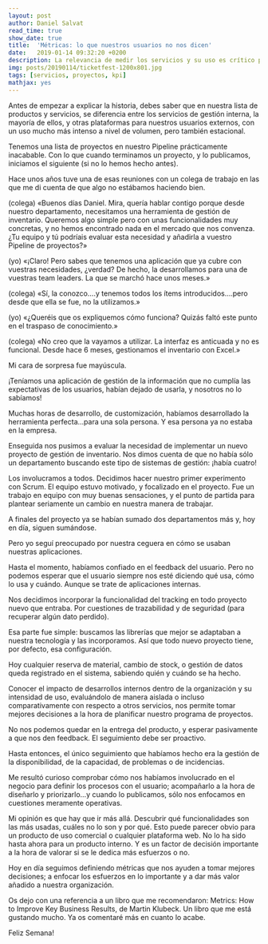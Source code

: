 ```yaml
---
layout: post
author: Daniel Salvat
read_time: true
show_date: true
title:  'Métricas: lo que nuestros usuarios no nos dicen'
date:   2019-01-14 09:32:20 +0200
description: La relevancia de medir los servicios y su uso es crítico para mantener un catálogo actualizado y dedicar los esfuerzos a lo que nos da valor.
img: posts/20190114/ticketfest-1200x801.jpg
tags: [servicios, proyectos, kpi]
mathjax: yes
---
```


Antes de empezar a explicar la historia, debes saber que en nuestra lista de productos y servicios, se diferencia entre los servicios de gestión interna, la mayoría de ellos, y otras plataformas para nuestros usuarios externos, con un uso mucho más intenso a nivel de volumen, pero también estacional.

Tenemos una lista de proyectos en nuestro Pipeline prácticamente inacabable. Con lo que cuando terminamos un proyecto, y lo publicamos, iniciamos el siguiente (si no lo hemos hecho antes).

Hace unos años tuve una de esas reuniones con un colega de trabajo en las que me di cuenta de que algo no estábamos haciendo bien.

(colega) «Buenos días Daniel. Mira, quería hablar contigo porque desde nuestro departamento, necesitamos una herramienta de gestión de inventario. Queremos algo simple pero con unas funcionalidades muy concretas, y no hemos encontrado nada en el mercado que nos convenza. ¿Tu equipo y tú podríais evaluar esta necesidad y añadirla a vuestro Pipeline de proyectos?»

(yo) «¡Claro! Pero sabes que tenemos una aplicación que ya cubre con vuestras necesidades, ¿verdad? De hecho, la desarrollamos para una de vuestras team leaders. La que se marchó hace unos meses.»

(colega) «Sí, la conozco….y tenemos todos los ítems introducidos….pero desde que ella se fue, no la utilizamos.»

(yo) «¿Queréis que os expliquemos cómo funciona? Quizás faltó este punto en el traspaso de conocimiento.»

(colega) «No creo que la vayamos a utilizar. La interfaz es anticuada y no es funcional. Desde hace 6 meses, gestionamos el inventario con Excel.»

Mi cara de sorpresa fue mayúscula.

¡Teníamos una aplicación de gestión de la información que no cumplía las expectativas de los usuarios, habían dejado de usarla, y nosotros no lo sabíamos!

Muchas horas de desarrollo, de customización, habíamos desarrollado la herramienta perfecta…para una sola persona. Y esa persona ya no estaba en la empresa.

Enseguida nos pusimos a evaluar la necesidad de implementar un nuevo proyecto de gestión de inventario. Nos dimos cuenta de que no había sólo un departamento buscando este tipo de sistemas de gestión: ¡había cuatro!

Los involucramos a todos. Decidimos hacer nuestro primer experimento con Scrum. El equipo estuvo motivado, y focalizado en el proyecto. Fue un trabajo en equipo con muy buenas sensaciones, y el punto de partida para plantear seriamente un cambio en nuestra manera de trabajar.

A finales del proyecto ya se habían sumado dos departamentos más y, hoy en día, siguen sumándose.

Pero yo seguí preocupado por nuestra ceguera en cómo se usaban nuestras aplicaciones.

Hasta el momento, habíamos confiado en el feedback del usuario. Pero no podemos esperar que el usuario siempre nos esté diciendo qué usa, cómo lo usa y cuándo. Aunque se trate de aplicaciones internas.

Nos decidimos incorporar la funcionalidad del tracking en todo proyecto nuevo que entraba. Por cuestiones de trazabilidad y de seguridad (para recuperar algún dato perdido).

Esa parte fue simple: buscamos las librerías que mejor se adaptaban a nuestra tecnología y las incorporamos. Así que todo nuevo proyecto tiene, por defecto, esa configuración.

Hoy cualquier reserva de material, cambio de stock, o gestión de datos queda registrado en el sistema, sabiendo quién y cuándo se ha hecho.

Conocer el impacto de desarrollos internos dentro de la organización y su intensidad de uso, evaluándolo de manera aislada o incluso comparativamente con respecto a otros servicios, nos permite tomar mejores decisiones a la hora de planificar nuestro programa de proyectos.

No nos podemos quedar en la entrega del producto, y esperar pasivamente a que nos den feedback. El seguimiento debe ser proactivo.

Hasta entonces, el único seguimiento que habíamos hecho era la gestión de la disponibilidad, de la capacidad, de problemas o de incidencias.

Me resultó curioso comprobar cómo nos habíamos involucrado en el negocio para definir los procesos con el usuario; acompañarlo a la hora de diseñarlo y priorizarlo…y cuando lo publicamos, sólo nos enfocamos en cuestiones meramente operativas.

Mi opinión es que hay que ir más allá. Descubrir qué funcionalidades son las más usadas, cuáles no lo son y por qué. Esto puede parecer obvio para un producto de uso comercial o cualquier plataforma web. No lo ha sido hasta ahora para un producto interno. Y es un factor de decisión importante a la hora de valorar si se le dedica más esfuerzos o no.

Hoy en día seguimos definiendo métricas que nos ayuden a tomar mejores decisiones; a enfocar los esfuerzos en lo importante y a dar más valor añadido a nuestra organización.

Os dejo con una referencia a un libro que me recomendaron: Metrics: How to Improve Key Business Results, de Martin Klubeck. Un libro que me está gustando mucho. Ya os comentaré más en cuanto lo acabe.

Feliz Semana!